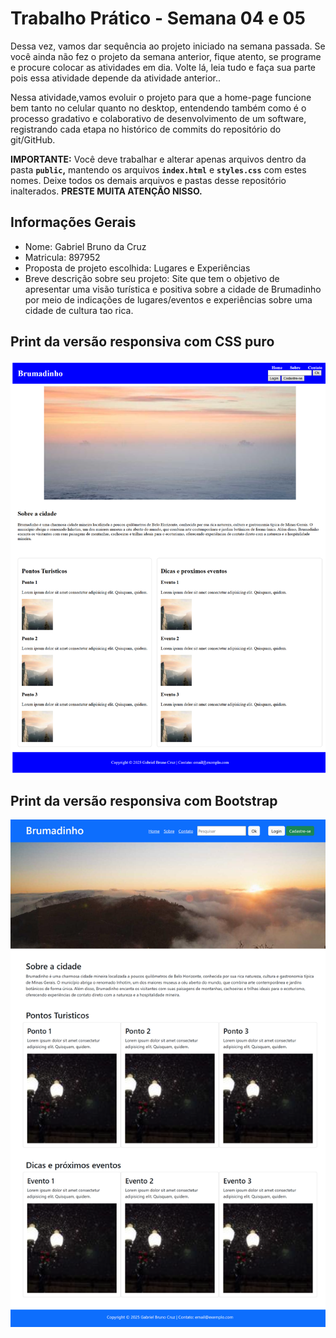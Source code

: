 # Trabalho Prático - Semana 04 e 05

Dessa vez, vamos dar sequência ao projeto iniciado na semana passada. Se você ainda não fez o projeto da semana anterior, fique atento, se programe e procure colocar as atividades em dia. Volte lá, leia tudo e faça sua parte pois essa atividade depende da atividade anterior..

Nessa atividade,vamos evoluir o projeto para que a home-page funcione bem tanto no celular quanto no desktop, entendendo também como é o processo gradativo e colaborativo de desenvolvimento de um software, registrando cada etapa no histórico de commits do repositório do git/GitHub.

**IMPORTANTE:** Você deve trabalhar e alterar apenas arquivos dentro da pasta **`public`,** mantendo os arquivos **`index.html`** e **`styles.css`** com estes nomes. Deixe todos os demais arquivos e pastas desse repositório inalterados. **PRESTE MUITA ATENÇÃO NISSO.**

## Informações Gerais

- Nome: Gabriel Bruno da Cruz
- Matricula: 897952
- Proposta de projeto escolhida: Lugares e Experiências
- Breve descrição sobre seu projeto: Site que tem o objetivo de apresentar uma visão turística e positiva sobre a cidade de Brumadinho por meio de indicações de lugares/eventos e experiências sobre uma cidade de cultura tao rica.

## Print da versão responsiva com CSS puro

![print do CSS puro](public/img/printversaocsspuro.png)

## Print da versão responsiva com Bootstrap

![print da versao com bootstrap](public/img/printpaginacombootstrap.png)

